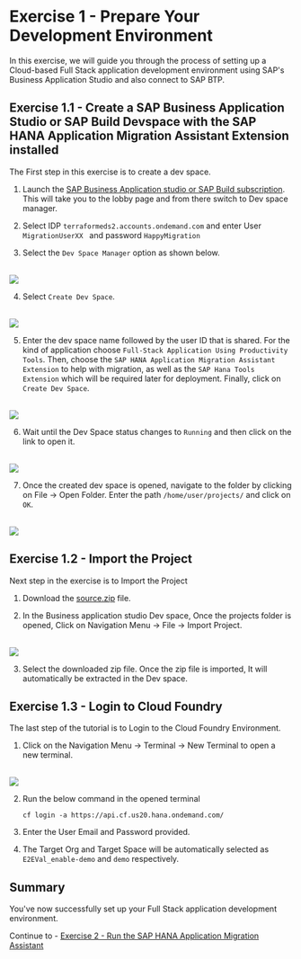 # Exercise 1 - Prepare Your Development Environment

In this exercise, we will guide you through the process of setting up a Cloud-based Full Stack application development environment using SAP's Business Application Studio and also connect to SAP BTP.

## Exercise 1.1 - Create a SAP Business Application Studio or SAP Build Devspace with the SAP HANA Application Migration Assistant Extension installed

The First step in this exercise is to create a dev space.

1. Launch the [SAP Business Application studio or SAP Build subscription](https://enable-demo.us20.build.cloud.sap/lobby). This will take you to the lobby page and from there switch to Dev space manager.

2. Select IDP `terraformeds2.accounts.ondemand.com` and enter User `MigrationUserXX ` and password `HappyMigration`

3. Select the `Dev Space Manager` option as shown below.

<br>![](/exercises/ex1/images/launch.png)

4. Select `Create Dev Space`.

<br>![](/exercises/ex1/images/create.png)

5. Enter the dev space name followed by the user ID that is shared. For the kind of application choose `Full-Stack Application Using Productivity Tools`. Then, choose the `SAP HANA Application Migration Assistant Extension` to help with migration, as well as the `SAP Hana Tools Extension` which will be required later for deployment. Finally, click on `Create Dev Space`.

<br>![](/exercises/ex1/images/devspace.png)

6. Wait until the Dev Space status changes to `Running` and then click on the link to open it.

<br>![](/exercises/ex1/images/running.png)

7. Once the created dev space is opened, navigate to the folder by clicking on File -> Open Folder. Enter the path `/home/user/projects/` and click on `OK`.

<br>![](/exercises/ex1/images/open.png)

## Exercise 1.2 - Import the Project

Next step in the exercise is to Import the Project

1. Download the [source.zip](/exercises/ShineDemoSource.zip) file.

2. In the Business application studio Dev space, Once the projects folder is opened, Click on Navigation Menu -> File -> Import Project.

<br>![](/exercises/ex1/images/import.png)

3. Select the downloaded zip file. Once the zip file is imported, It will automatically be extracted in the Dev space.


## Exercise 1.3 - Login to Cloud Foundry

The last step of the tutorial is to Login to the Cloud Foundry Environment.

1. Click on the Navigation Menu -> Terminal -> New Terminal to open a new terminal.

<br>![](/exercises/ex1/images/terminal.png)

2. Run the below command in the opened terminal

   ```
   cf login -a https://api.cf.us20.hana.ondemand.com/
   ```

3. Enter the User Email and Password provided.

4. The Target Org and Target Space will be automatically selected as `E2EVal_enable-demo` and `demo` respectively.

## Summary

You've now successfully set up your Full Stack application development environment.

Continue to - [Exercise 2 - Run the SAP HANA Application Migration Assistant
](../ex2/README.md)